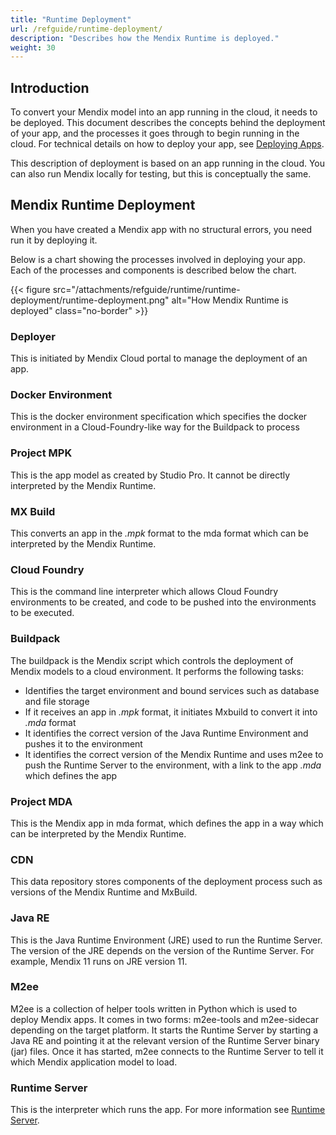 ```yaml
---
title: "Runtime Deployment"
url: /refguide/runtime-deployment/
description: "Describes how the Mendix Runtime is deployed."
weight: 30
---
```


## Introduction

To convert your Mendix model into an app running in the cloud, it needs to be deployed. This document describes the concepts behind the deployment of your app, and the processes it goes through to begin running in the cloud. For technical details on how to deploy your app, see [Deploying Apps](/deployment/).

This description of deployment is based on an app running in the cloud. You can also run Mendix locally for testing, but this is conceptually the same.

## Mendix Runtime Deployment

When you have created a Mendix app with no structural errors, you need run it by deploying it.

Below is a chart showing the processes involved in deploying your app. Each of the processes and components is described below the chart.

{{< figure src="/attachments/refguide/runtime/runtime-deployment/runtime-deployment.png" alt="How Mendix Runtime is deployed" class="no-border" >}}

### Deployer

This is initiated by Mendix Cloud portal to manage the deployment of an app.

### Docker Environment

This is the docker environment specification which specifies the docker environment in a Cloud-Foundry-like way for the Buildpack to process

### Project MPK

This is the app model as created by Studio Pro. It cannot be directly interpreted by the Mendix Runtime.

### MX Build

This converts an app in the *.mpk* format to the mda format which can be interpreted by the Mendix Runtime.

### Cloud Foundry

This is the command line interpreter which allows Cloud Foundry environments to be created, and code to be pushed into the environments to be executed.

### Buildpack

The buildpack is the Mendix script which controls the deployment of Mendix models to a cloud environment. It performs the following tasks:

* Identifies the target environment and bound services such as database and file storage
* If it receives an app in *.mpk* format, it initiates Mxbuild to convert it into *.mda* format
* It identifies the correct version of the Java Runtime Environment and pushes it to the environment
* It identifies the correct version of the Mendix Runtime and uses m2ee to push the Runtime Server to the environment, with a link to the app *.mda* which defines the app

### Project MDA

This is the Mendix app in mda format, which defines the app in a way which can be interpreted by the Mendix Runtime.

### CDN

This data repository stores components of the deployment process such as versions of the Mendix Runtime and MxBuild.

### Java RE

This is the Java Runtime Environment (JRE) used to run the Runtime Server. The version of the JRE depends on the version of the Runtime Server. For example, Mendix 11 runs on JRE version 11.

### M2ee

M2ee is a collection of helper tools written in Python which is used to deploy Mendix apps. It comes in two forms: m2ee-tools and m2ee-sidecar depending on the target platform.
It starts the Runtime Server by starting a Java RE and pointing it at the relevant version of the Runtime Server binary (jar) files. Once it has started, m2ee connects to the Runtime Server to tell it which Mendix application model to load.

### Runtime Server

This is the interpreter which runs the app. For more information see [Runtime Server](/refguide/runtime-server/).
